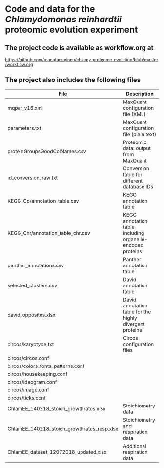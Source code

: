 # Code and data for the _Chlamydomonas reinhardtii_ proteomic evolution experiment

## The project code is available as __workflow.org__ at 

https://github.com/manutamminen/chlamy_proteome_evolution/blob/master/workflow.org

## The project also includes the following files

| File                                        | Description                                                |
| ------------------------------------------- | ---------------------------------------------------------- |
| mqpar_v16.xml                               | MaxQuant configuration file (XML)                          |
| parameters.txt                              | MaxQuant configuration file (plain text)                   |
| proteinGroupsGoodColNames.csv               | Proteomic data: output from MaxQuant                       |
| id_conversion_raw.txt                       | Conversion table for different database IDs                |
| KEGG_Cp/annotation_table.csv                | KEGG annotation table                                      |
| KEGG_Chr/annotation_table_chr.csv           | KEGG annotation table including organelle-encoded proteins |
| panther_annotations.csv                     | Panther annotation table                                   |
| selected_clusters.csv                       | David annotation table                                     |
| david_opposites.xlsx                        | David annotation table for the highly divergent proteins   |
| circos/karyotype.txt                        | Circos configuration files                                 |
| circos/circos.conf                          |                                                            |
| circos/colors_fonts_patterns.conf           |                                                            |
| circos/housekeeping.conf                    |                                                            |
| circos/ideogram.conf                        |                                                            |
| circos/image.conf                           |                                                            |
| circos/ticks.conf                           |                                                            |
| ChlamEE_140218_stoich_growthrates.xlsx      | Stoichiometry data                                         |
| ChlamEE_140218_stoich_growthrates_resp.xlsx | Stoichiometry and respiration data                         |
| ChlamEE_dataset_12072018_updated.xlsx       | Additional respiration data                                |
